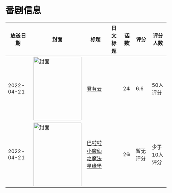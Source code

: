 # 番剧信息

|放送日期|封面|标题|日文标题|话数|评分|评分人数|
|---|---|---|---|---|---|---|
|2022-04-21|<img src="//lain.bgm.tv/pic/cover/c/0b/21/358571_54EAw.jpg" alt="封面" style="width:150px;height:200px;object-fit:cover;">|[君有云](https://bangumi.tv/subject/358571)||24|6.6|50人评分|
|2022-04-21|<img src="//lain.bgm.tv/pic/cover/c/a4/7f/378809_dvSn2.jpg" alt="封面" style="width:150px;height:200px;object-fit:cover;">|[巴啦啦小魔仙之魔法星缘堡](https://bangumi.tv/subject/378809)||26|暂无评分|少于10人评分|
